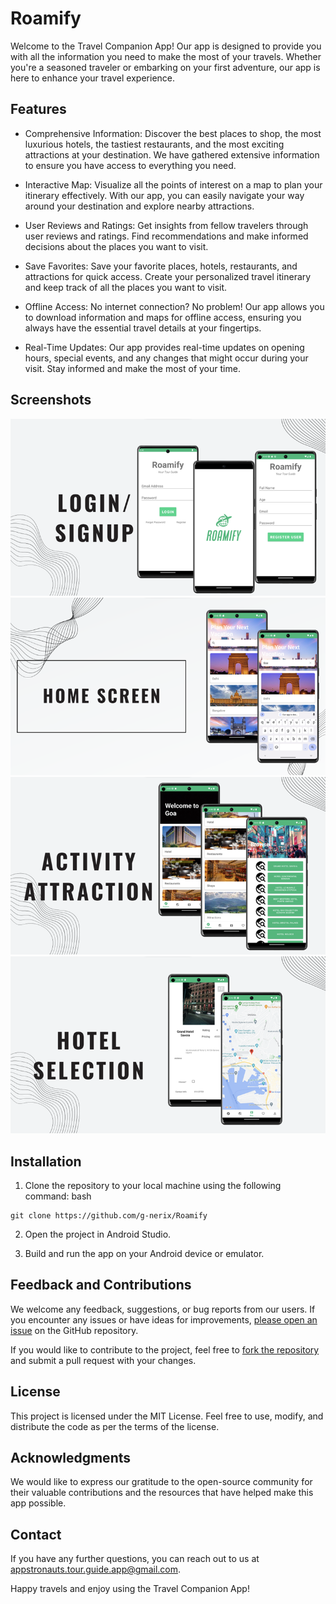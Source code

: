 # Roamify
Welcome to the Travel Companion App! Our app is designed to provide you with all the information you need to make the most of your travels. Whether you're a seasoned traveler or embarking on your first adventure, our app is here to enhance your travel experience.

## Features
  - Comprehensive Information: Discover the best places to shop, the most luxurious hotels, the tastiest restaurants, and the most exciting attractions at your destination. We have gathered extensive information to ensure you have access to everything you need.

  - Interactive Map: Visualize all the points of interest on a map to plan your itinerary effectively. With our app, you can easily navigate your way around your destination and explore nearby attractions.

  - User Reviews and Ratings: Get insights from fellow travelers through user reviews and ratings. Find recommendations and make informed decisions about the places you want to visit.

  - Save Favorites: Save your favorite places, hotels, restaurants, and attractions for quick access. Create your personalized travel itinerary and keep track of all the places you want to visit.

  - Offline Access: No internet connection? No problem! Our app allows you to download information and maps for offline access, ensuring you always have the essential travel details at your fingertips.

  - Real-Time Updates: Our app provides real-time updates on opening hours, special events, and any changes that might occur during your visit. Stay informed and make the most of your time.

## Screenshots

![alt text](/Screenshot/Picture1.png)
![alt text](/Screenshot/Picture2.png)
![alt text](/Screenshot/Picture3.png)
![alt text](/Screenshot/Picture4.png)
<!-- ![alt text](/Screenshot/Picture5.png) -->

## Installation
  1. Clone the repository to your local machine using the following command:
bash

    git clone https://github.com/g-nerix/Roamify
  2. Open the project in Android Studio.

  3. Build and run the app on your Android device or emulator.

## Feedback and Contributions
We welcome any feedback, suggestions, or bug reports from our users. If you encounter any issues or have ideas for improvements, [please open an issue](https://github.com/g-nerix/Roamify/issues) on the GitHub repository.

If you would like to contribute to the project, feel free to [fork the repository](https://github.com/g-nerix/Roamify/fork) and submit a pull request with your changes.

## License
This project is licensed under the MIT License. Feel free to use, modify, and distribute the code as per the terms of the license.

## Acknowledgments
We would like to express our gratitude to the open-source community for their valuable contributions and the resources that have helped make this app possible.

## Contact
If you have any further questions, you can reach out to us at appstronauts.tour.guide.app@gmail.com.

Happy travels and enjoy using the Travel Companion App!
